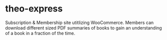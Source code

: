 # theo-express
Subscription & Membership site utitlizing WooCommerce. Members can download different sized PDF summaries of books to gain an understanding of a book in a fraction of the time. 